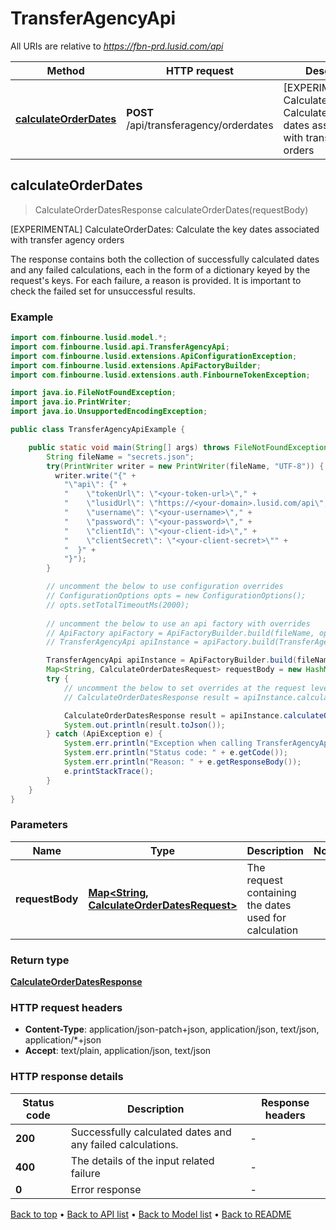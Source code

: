 # TransferAgencyApi

All URIs are relative to *https://fbn-prd.lusid.com/api*

| Method | HTTP request | Description |
|------------- | ------------- | -------------|
| [**calculateOrderDates**](TransferAgencyApi.md#calculateOrderDates) | **POST** /api/transferagency/orderdates | [EXPERIMENTAL] CalculateOrderDates: Calculate the key dates associated with transfer agency orders |



## calculateOrderDates

> CalculateOrderDatesResponse calculateOrderDates(requestBody)

[EXPERIMENTAL] CalculateOrderDates: Calculate the key dates associated with transfer agency orders

The response contains both the collection of successfully calculated dates and any failed calculations, each in the form of a dictionary keyed by the request&#39;s keys. For each failure, a reason is provided. It is important to check the failed set for unsuccessful results.

### Example

```java
import com.finbourne.lusid.model.*;
import com.finbourne.lusid.api.TransferAgencyApi;
import com.finbourne.lusid.extensions.ApiConfigurationException;
import com.finbourne.lusid.extensions.ApiFactoryBuilder;
import com.finbourne.lusid.extensions.auth.FinbourneTokenException;

import java.io.FileNotFoundException;
import java.io.PrintWriter;
import java.io.UnsupportedEncodingException;

public class TransferAgencyApiExample {

    public static void main(String[] args) throws FileNotFoundException, UnsupportedEncodingException, ApiConfigurationException, FinbourneTokenException {
        String fileName = "secrets.json";
        try(PrintWriter writer = new PrintWriter(fileName, "UTF-8")) {
          writer.write("{" +
            "\"api\": {" +
            "    \"tokenUrl\": \"<your-token-url>\"," +
            "    \"lusidUrl\": \"https://<your-domain>.lusid.com/api\"," +
            "    \"username\": \"<your-username>\"," +
            "    \"password\": \"<your-password>\"," +
            "    \"clientId\": \"<your-client-id>\"," +
            "    \"clientSecret\": \"<your-client-secret>\"" +
            "  }" +
            "}");
        }

        // uncomment the below to use configuration overrides
        // ConfigurationOptions opts = new ConfigurationOptions();
        // opts.setTotalTimeoutMs(2000);
        
        // uncomment the below to use an api factory with overrides
        // ApiFactory apiFactory = ApiFactoryBuilder.build(fileName, opts);
        // TransferAgencyApi apiInstance = apiFactory.build(TransferAgencyApi.class);

        TransferAgencyApi apiInstance = ApiFactoryBuilder.build(fileName).build(TransferAgencyApi.class);
        Map<String, CalculateOrderDatesRequest> requestBody = new HashMap(); // Map<String, CalculateOrderDatesRequest> | The request containing the dates used for calculation
        try {
            // uncomment the below to set overrides at the request level
            // CalculateOrderDatesResponse result = apiInstance.calculateOrderDates(requestBody).execute(opts);

            CalculateOrderDatesResponse result = apiInstance.calculateOrderDates(requestBody).execute();
            System.out.println(result.toJson());
        } catch (ApiException e) {
            System.err.println("Exception when calling TransferAgencyApi#calculateOrderDates");
            System.err.println("Status code: " + e.getCode());
            System.err.println("Reason: " + e.getResponseBody());
            e.printStackTrace();
        }
    }
}
```

### Parameters


| Name | Type | Description  | Notes |
|------------- | ------------- | ------------- | -------------|
| **requestBody** | [**Map&lt;String, CalculateOrderDatesRequest&gt;**](CalculateOrderDatesRequest.md)| The request containing the dates used for calculation | |

### Return type

[**CalculateOrderDatesResponse**](CalculateOrderDatesResponse.md)

### HTTP request headers

- **Content-Type**: application/json-patch+json, application/json, text/json, application/*+json
- **Accept**: text/plain, application/json, text/json


### HTTP response details
| Status code | Description | Response headers |
|-------------|-------------|------------------|
| **200** | Successfully calculated dates and any failed calculations. |  -  |
| **400** | The details of the input related failure |  -  |
| **0** | Error response |  -  |

[Back to top](#) &#8226; [Back to API list](../README.md#documentation-for-api-endpoints) &#8226; [Back to Model list](../README.md#documentation-for-models) &#8226; [Back to README](../README.md)

